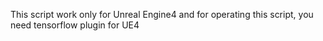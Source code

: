 This script work only for Unreal Engine4 and for operating this script, you need tensorflow plugin for UE4